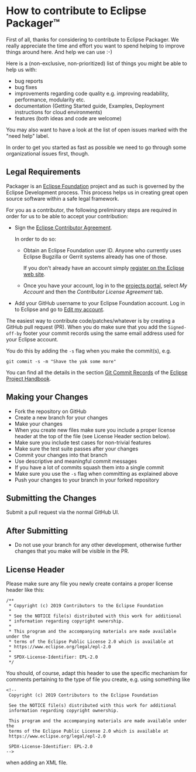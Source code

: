# How to contribute to Eclipse Packager™

First of all, thanks for considering to contribute to Eclipse Packager.
We really appreciate the time and effort you want to spend helping to
improve things around here. And help we can use :-)

Here is a (non-exclusive, non-prioritized) list of things you might be able to help us with:

* bug reports
* bug fixes
* improvements regarding code quality e.g. improving readability, performance, modularity etc.
* documentation (Getting Started guide, Examples, Deployment instructions for cloud environments)
* features (both ideas and code are welcome)

You may also want to have a look at the list of open issues marked with
the "need help" label.

In order to get you started as fast as possible we need to go through some organizational
issues first, though.

## Legal Requirements

Packager is an [Eclipse Foundation](https://eclipse.org) project and as such is
governed by the Eclipse Development process. This process helps us in creating
great open source software within a safe legal framework.

For you as a contributor, the following preliminary steps are required in order
for us to be able to accept your contribution:

* Sign the [Eclipse Contributor Agreement](https://www.eclipse.org/legal/ECA.php).

  In order to do so:

  * Obtain an Eclipse Foundation user ID. Anyone who currently uses Eclipse
    Bugzilla or Gerrit systems already has one of those.
    
    If you don't already have an account simply [register on the Eclipse web site](https://accounts.eclipse.org/user/register).
  * Once you have your account, log in to the [projects portal](https://projects.eclipse.org/), select *My Account* and then the *Contributor License Agreement* tab.

* Add your GitHub username to your Eclipse Foundation account. Log in to Eclipse and go to [Edit my account](https://accounts.eclipse.org/user).

The easiest way to contribute code/patches/whatever is by creating a GitHub pull request (PR). When you do make sure that you add the `Signed-off-by` footer your commit records using the same email address used for your Eclipse account.

You do this by adding the `-s` flag when you make the commit(s), e.g.

    git commit -s -m "Shave the yak some more"

You can find all the details in the section [Git Commit Records](https://www.eclipse.org/projects/handbook/#resources-commit) of the [Eclipse Project Handbook](https://www.eclipse.org/projects/handbook).

## Making your Changes

* Fork the repository on GitHub
* Create a new branch for your changes
* Make your changes
* When you create new files make sure you include a proper license header at the top of the file (see License Header section below).
* Make sure you include test cases for non-trivial features
* Make sure the test suite passes after your changes
* Commit your changes into that branch
* Use descriptive and meaningful commit messages
* If you have a lot of commits squash them into a single commit
* Make sure you use the `-s` flag when committing as explained above
* Push your changes to your branch in your forked repository

## Submitting the Changes

Submit a pull request via the normal GitHub UI.

## After Submitting

* Do not use your branch for any other development, otherwise further changes that you make will be visible in the PR.

## License Header

Please make sure any file you newly create contains a proper license header like this:

````
/**
 * Copyright (c) 2019 Contributors to the Eclipse Foundation
 *
 * See the NOTICE file(s) distributed with this work for additional
 * information regarding copyright ownership.
 *
 * This program and the accompanying materials are made available under the
 * terms of the Eclipse Public License 2.0 which is available at
 * https://www.eclipse.org/legal/epl-2.0
 *
 * SPDX-License-Identifier: EPL-2.0
 */
````
You should, of course, adapt this header to use the specific mechanism for comments pertaining to the type of file you create, e.g. using something like

````
<!--
 Copyright (c) 2019 Contributors to the Eclipse Foundation

 See the NOTICE file(s) distributed with this work for additional
 information regarding copyright ownership.

 This program and the accompanying materials are made available under the
 terms of the Eclipse Public License 2.0 which is available at
 https://www.eclipse.org/legal/epl-2.0

 SPDX-License-Identifier: EPL-2.0
-->
````

when adding an XML file.
